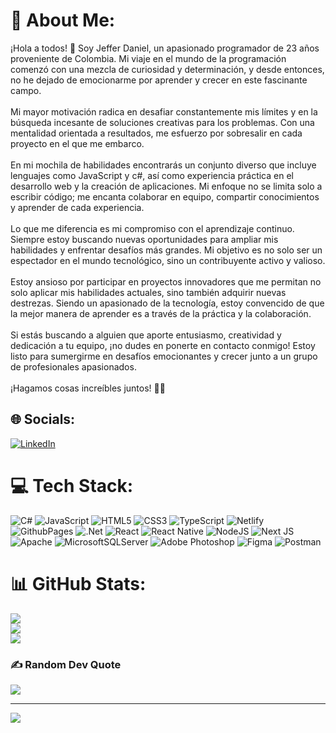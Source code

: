 # 💫 About Me:
¡Hola a todos! 👋 Soy Jeffer Daniel, un apasionado programador de 23 años proveniente de Colombia. Mi viaje en el mundo de la programación comenzó con una mezcla de curiosidad y determinación, y desde entonces, no he dejado de emocionarme por aprender y crecer en este fascinante campo.<br><br>Mi mayor motivación radica en desafiar constantemente mis límites y en la búsqueda incesante de soluciones creativas para los problemas. Con una mentalidad orientada a resultados, me esfuerzo por sobresalir en cada proyecto en el que me embarco.<br><br>En mi mochila de habilidades encontrarás un conjunto diverso que incluye lenguajes como JavaScript y c#, así como experiencia práctica en el desarrollo web y la creación de aplicaciones. Mi enfoque no se limita solo a escribir código; me encanta colaborar en equipo, compartir conocimientos y aprender de cada experiencia.<br><br>Lo que me diferencia es mi compromiso con el aprendizaje continuo. Siempre estoy buscando nuevas oportunidades para ampliar mis habilidades y enfrentar desafíos más grandes. Mi objetivo es no solo ser un espectador en el mundo tecnológico, sino un contribuyente activo y valioso.<br><br>Estoy ansioso por participar en proyectos innovadores que me permitan no solo aplicar mis habilidades actuales, sino también adquirir nuevas destrezas. Siendo un apasionado de la tecnología, estoy convencido de que la mejor manera de aprender es a través de la práctica y la colaboración.<br><br>Si estás buscando a alguien que aporte entusiasmo, creatividad y dedicación a tu equipo, ¡no dudes en ponerte en contacto conmigo! Estoy listo para sumergirme en desafíos emocionantes y crecer junto a un grupo de profesionales apasionados.<br><br>¡Hagamos cosas increíbles juntos! 🚀✨


## 🌐 Socials:
[![LinkedIn](https://img.shields.io/badge/LinkedIn-%230077B5.svg?logo=linkedin&logoColor=white)](www.linkedin.com/in/jeffer-peralta-b07486213)

# 💻 Tech Stack:
![C#](https://img.shields.io/badge/c%23-%23239120.svg?style=for-the-badge&logo=csharp&logoColor=white) ![JavaScript](https://img.shields.io/badge/javascript-%23323330.svg?style=for-the-badge&logo=javascript&logoColor=%23F7DF1E) ![HTML5](https://img.shields.io/badge/html5-%23E34F26.svg?style=for-the-badge&logo=html5&logoColor=white) ![CSS3](https://img.shields.io/badge/css3-%231572B6.svg?style=for-the-badge&logo=css3&logoColor=white) ![TypeScript](https://img.shields.io/badge/typescript-%23007ACC.svg?style=for-the-badge&logo=typescript&logoColor=white) ![Netlify](https://img.shields.io/badge/netlify-%23000000.svg?style=for-the-badge&logo=netlify&logoColor=#00C7B7) ![GithubPages](https://img.shields.io/badge/github%20pages-121013?style=for-the-badge&logo=github&logoColor=white) ![.Net](https://img.shields.io/badge/.NET-5C2D91?style=for-the-badge&logo=.net&logoColor=white) ![React](https://img.shields.io/badge/react-%2320232a.svg?style=for-the-badge&logo=react&logoColor=%2361DAFB) ![React Native](https://img.shields.io/badge/react_native-%2320232a.svg?style=for-the-badge&logo=react&logoColor=%2361DAFB) ![NodeJS](https://img.shields.io/badge/node.js-6DA55F?style=for-the-badge&logo=node.js&logoColor=white) ![Next JS](https://img.shields.io/badge/Next-black?style=for-the-badge&logo=next.js&logoColor=white) ![Apache](https://img.shields.io/badge/apache-%23D42029.svg?style=for-the-badge&logo=apache&logoColor=white) ![MicrosoftSQLServer](https://img.shields.io/badge/Microsoft%20SQL%20Server-CC2927?style=for-the-badge&logo=microsoft%20sql%20server&logoColor=white) ![Adobe Photoshop](https://img.shields.io/badge/adobe%20photoshop-%2331A8FF.svg?style=for-the-badge&logo=adobe%20photoshop&logoColor=white) ![Figma](https://img.shields.io/badge/figma-%23F24E1E.svg?style=for-the-badge&logo=figma&logoColor=white) ![Postman](https://img.shields.io/badge/Postman-FF6C37?style=for-the-badge&logo=postman&logoColor=white)
# 📊 GitHub Stats:
![](https://github-readme-stats.vercel.app/api?username=JD10S&theme=dark&hide_border=false&include_all_commits=false&count_private=false)<br/>
![](https://github-readme-streak-stats.herokuapp.com/?user=JD10S&theme=dark&hide_border=false)<br/>
![](https://github-readme-stats.vercel.app/api/top-langs/?username=JD10S&theme=dark&hide_border=false&include_all_commits=false&count_private=false&layout=compact)

### ✍️ Random Dev Quote
![](https://quotes-github-readme.vercel.app/api?type=horizontal&theme=dark)

---
[![](https://visitcount.itsvg.in/api?id=JD10S&icon=5&color=0)](https://visitcount.itsvg.in)

<!-- Proudly created with GPRM ( https://gprm.itsvg.in ) -->
